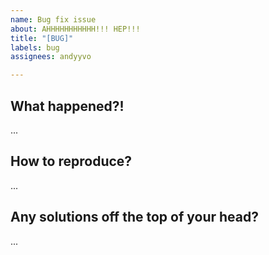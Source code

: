 ```yaml
---
name: Bug fix issue
about: AHHHHHHHHHHH!!! HEP!!!
title: "[BUG]"
labels: bug
assignees: andyyvo

---
```


## What happened?!
...

## How to reproduce?
...

## Any solutions off the top of your head?
...
